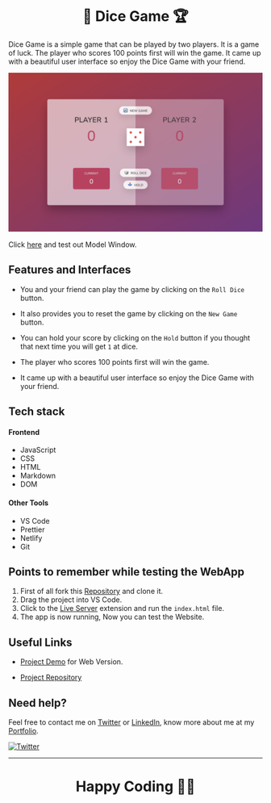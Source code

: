 <h1 align="center">🎲 Dice Game 🏆</h1>

Dice Game is a simple game that can be played by two players. It is a game of luck. The player who scores 100 points first will win the game. It came up with a beautiful user interface so enjoy the Dice Game with your friend.

<p align="center">  
<img src="./images/hero.png"/>  
</p>

Click [here](https://rajeev-dice-game.netlify.app/) and test out Model Window.

## Features and Interfaces

- You and your friend can play the game by clicking on the `Roll Dice` button.

- It also provides you to reset the game by clicking on the `New Game` button.

- You can hold your score by clicking on the `Hold` button if you thought that next time you will get `1` at dice.

- The player who scores 100 points first will win the game.

- It came up with a beautiful user interface so enjoy the Dice Game with your friend.

## Tech stack

#### Frontend

- JavaScript
- CSS
- HTML
- Markdown
- DOM

#### Other Tools

- VS Code
- Prettier
- Netlify
- Git

## Points to remember while testing the WebApp

1. First of all fork this [Repository](https://github.com/beRajeevKumar/Dice-Game.git) and clone it.
2. Drag the project into VS Code.
3. Click to the [Live Server](https://marketplace.visualstudio.com/items?itemName=ritwickdey.LiveServer) extension and run the `index.html` file.
4. The app is now running, Now you can test the Website.

## Useful Links

- [Project Demo](https://rajeev-dice-game.netlify.app/) for Web Version.

- [Project Repository](https://github.com/beRajeevKumar/Dice-Game.git)

## Need help?

Feel free to contact me on [Twitter](https://twitter.com/be_rajeevkumar) or [LinkedIn](https://www.linkedin.com/in/berajeevkumar/), know more about me at my [Portfolio](https://iamrajeev.me).

[![Twitter](https://img.shields.io/badge/Twitter-follow-blue.svg?logo=twitter&logoColor=white)](https://twitter.com/be_rajeevkumar)

<hr>

<h1 align=center>Happy Coding 👨‍💻</h1>

